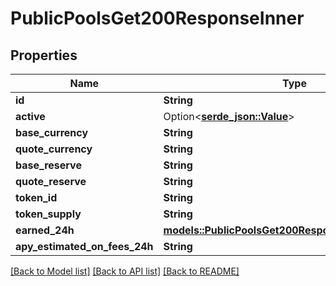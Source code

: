 # PublicPoolsGet200ResponseInner

## Properties

Name | Type | Description | Notes
------------ | ------------- | ------------- | -------------
**id** | **String** |  | 
**active** | Option<[**serde_json::Value**](.md)> |  | [optional]
**base_currency** | **String** |  | 
**quote_currency** | **String** |  | 
**base_reserve** | **String** |  | 
**quote_reserve** | **String** |  | 
**token_id** | **String** |  | 
**token_supply** | **String** |  | 
**earned_24h** | [**models::PublicPoolsGet200ResponseInnerEarned24h**](_public_pools_get_200_response_inner_earned_24h.md) |  | 
**apy_estimated_on_fees_24h** | **String** |  | 

[[Back to Model list]](../README.md#documentation-for-models) [[Back to API list]](../README.md#documentation-for-api-endpoints) [[Back to README]](../README.md)


